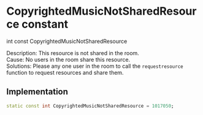 


# CopyrightedMusicNotSharedResource constant







int const CopyrightedMusicNotSharedResource
  




<p>Description: This resource is not shared in the room. <br>Cause: No users in the room share this resource. <br>Solutions: Please any one user in the room to call the <code>requestresource</code> function to request resources and share them.</p>



## Implementation

```dart
static const int CopyrightedMusicNotSharedResource = 1017050;
```







